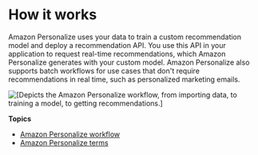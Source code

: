 # How it works<a name="how-it-works"></a>

 Amazon Personalize uses your data to train a custom recommendation model and deploy a recommendation API\. You use this API in your application to request real\-time recommendations, which Amazon Personalize generates with your custom model\. Amazon Personalize also supports batch workflows for use cases that don't require recommendations in real time, such as personalized marketing emails\. 

![\[Depicts the Amazon Personalize workflow, from importing data, to training a model, to getting recommendations.\]](http://docs.aws.amazon.com/personalize/latest/dg/images/how-it-works.png)

**Topics**
+ [Amazon Personalize workflow](personalize-workflow.md)
+ [Amazon Personalize terms](terms.md)